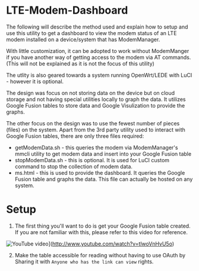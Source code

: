 # LTE-Modem-Dashboard
The following will describe the method used and explain how to setup and use this utility to get a dashboard to view the modem status of an LTE modem installed on a device/system that has ModemManager. 

With little customization, it can be adopted to work without ModemManger if you have another way of getting access to the modem via AT commands. (This will not be explained as it is not the focus of this utility)

The utlity is also geared towards a system running OpenWrt/LEDE with LuCI - however it is optional.

The design was focus on not storing data on the device but on cloud storage and not having special utilities locally to graph the data. It utilizes Google Fusion tables to store data and Google Visulization to provide the graphs.

The other focus on the design was to use the fewest number of pieces (files) on the system. Apart from the 3rd party utility used to interact with Google Fusion tables, there are only three files required:

* getModemData.sh - this queries the modem via ModemManager's mmcli utility to get modem data and insert into your Google Fusion table
* stopModemData.sh - this is optional. It is used for LuCI custom command to stop the collection of modem data.
* ms.html - this is used to provide the dashboard. It queries the Google Fusion table and graphs the data. This file can actually be hosted on any system.

# Setup
 1. The first thing you'll want to do is get your Google Fusion table created. If you are not familiar with this, please refer to this video for reference.

![YouTube video](http://img.youtube.com/vi/tlwoVnHvU5o/0.jpg)](http://www.youtube.com/watch?v=tlwoVnHvU5o)

 2. Make the table accessible for reading without having to use OAuth by Sharing it with `Anyone who has the link can view` rights.



